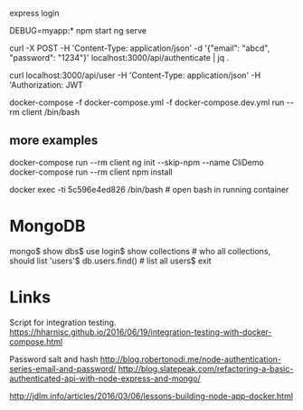 express login

DEBUG=myapp:* npm start
ng serve

curl -X POST -H 'Content-Type: application/json' -d '{"email": "abcd", "password": "1234"}' localhost:3000/api/authenticate | jq .

curl localhost:3000/api/user -H 'Content-Type: application/json' -H 'Authorization: JWT 

docker-compose -f docker-compose.yml -f docker-compose.dev.yml run --rm client /bin/bash
## more examples
docker-compose run --rm client ng init --skip-npm --name CliDemo
docker-compose run --rm client npm install

docker exec -ti 5c596e4ed826 /bin/bash # open bash in running container

# MongoDB
mongo$
show dbs$
use login$
show collections # who all collections, should list 'users'$
db.users.find() # list all users$
exit

# Links
Script for integration testing.
https://hharnisc.github.io/2016/06/19/integration-testing-with-docker-compose.html

Password salt and hash
http://blog.robertonodi.me/node-authentication-series-email-and-password/
http://blog.slatepeak.com/refactoring-a-basic-authenticated-api-with-node-express-and-mongo/

http://jdlm.info/articles/2016/03/06/lessons-building-node-app-docker.html
